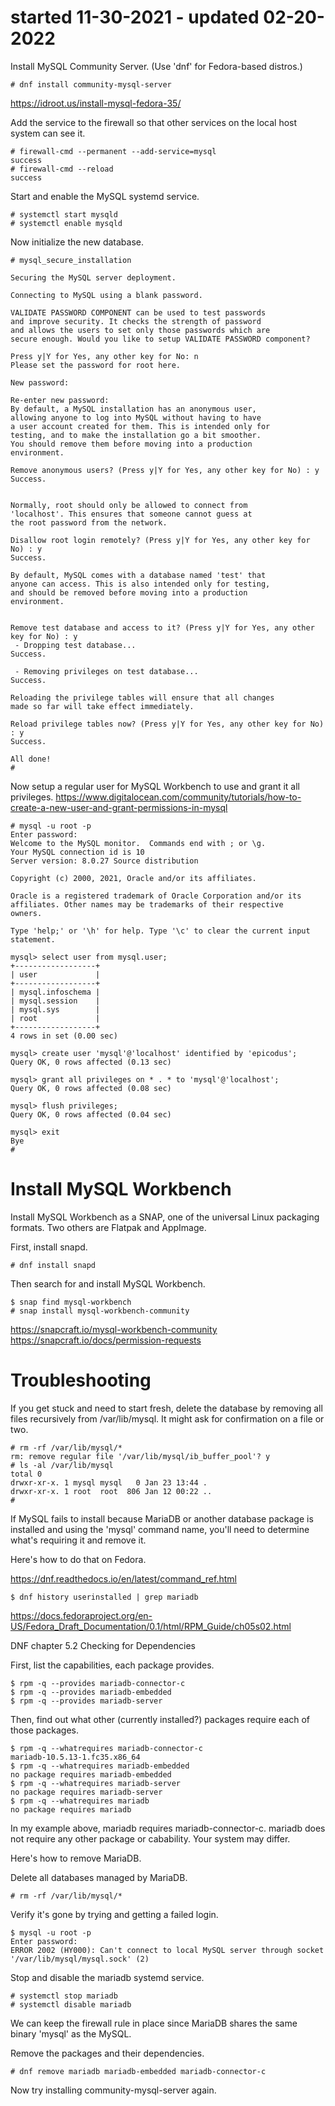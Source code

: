 # started 11-30-2021 - updated 02-20-2022

Install MySQL Community Server. (Use 'dnf' for Fedora-based distros.)

```
# dnf install community-mysql-server
```

https://idroot.us/install-mysql-fedora-35/

Add the service to the firewall so that other services on the local
host system can see it.

```
# firewall-cmd --permanent --add-service=mysql
success
# firewall-cmd --reload
success
```

Start and enable the MySQL systemd service.

```
# systemctl start mysqld
# systemctl enable mysqld
```

Now initialize the new database.

```
# mysql_secure_installation

Securing the MySQL server deployment.

Connecting to MySQL using a blank password.

VALIDATE PASSWORD COMPONENT can be used to test passwords
and improve security. It checks the strength of password
and allows the users to set only those passwords which are
secure enough. Would you like to setup VALIDATE PASSWORD component?

Press y|Y for Yes, any other key for No: n
Please set the password for root here.

New password: 

Re-enter new password: 
By default, a MySQL installation has an anonymous user,
allowing anyone to log into MySQL without having to have
a user account created for them. This is intended only for
testing, and to make the installation go a bit smoother.
You should remove them before moving into a production
environment.

Remove anonymous users? (Press y|Y for Yes, any other key for No) : y
Success.


Normally, root should only be allowed to connect from
'localhost'. This ensures that someone cannot guess at
the root password from the network.

Disallow root login remotely? (Press y|Y for Yes, any other key for No) : y
Success.

By default, MySQL comes with a database named 'test' that
anyone can access. This is also intended only for testing,
and should be removed before moving into a production
environment.


Remove test database and access to it? (Press y|Y for Yes, any other key for No) : y
 - Dropping test database...
Success.

 - Removing privileges on test database...
Success.

Reloading the privilege tables will ensure that all changes
made so far will take effect immediately.

Reload privilege tables now? (Press y|Y for Yes, any other key for No) : y
Success.

All done!
# 
```

Now setup a regular user for MySQL Workbench to use and grant it all privileges.
https://www.digitalocean.com/community/tutorials/how-to-create-a-new-user-and-grant-permissions-in-mysql

```
# mysql -u root -p
Enter password: 
Welcome to the MySQL monitor.  Commands end with ; or \g.
Your MySQL connection id is 10
Server version: 8.0.27 Source distribution

Copyright (c) 2000, 2021, Oracle and/or its affiliates.

Oracle is a registered trademark of Oracle Corporation and/or its
affiliates. Other names may be trademarks of their respective
owners.

Type 'help;' or '\h' for help. Type '\c' to clear the current input statement.

mysql> select user from mysql.user;
+------------------+
| user             |
+------------------+
| mysql.infoschema |
| mysql.session    |
| mysql.sys        |
| root             |
+------------------+
4 rows in set (0.00 sec)

mysql> create user 'mysql'@'localhost' identified by 'epicodus';
Query OK, 0 rows affected (0.13 sec)

mysql> grant all privileges on * . * to 'mysql'@'localhost';
Query OK, 0 rows affected (0.08 sec)

mysql> flush privileges;
Query OK, 0 rows affected (0.04 sec)

mysql> exit
Bye
#
```


# Install MySQL Workbench


Install MySQL Workbench as a SNAP, one of the universal Linux
packaging formats. Two others are Flatpak and AppImage.

First, install snapd.

```
# dnf install snapd
```

Then search for and install MySQL Workbench.

```
$ snap find mysql-workbench
# snap install mysql-workbench-community
```

https://snapcraft.io/mysql-workbench-community
https://snapcraft.io/docs/permission-requests




# Troubleshooting


If you get stuck and need to start fresh, delete the database by
removing all files recursively from /var/lib/mysql. It might ask for
confirmation on a file or two.

```
# rm -rf /var/lib/mysql/*
rm: remove regular file '/var/lib/mysql/ib_buffer_pool'? y
# ls -al /var/lib/mysql
total 0
drwxr-xr-x. 1 mysql mysql   0 Jan 23 13:44 .
drwxr-xr-x. 1 root  root  806 Jan 12 00:22 ..
#
```




If MySQL fails to install because MariaDB or another database package
is installed and using the 'mysql' command name, you'll need to
determine what's requiring it and remove it.

Here's how to do that on Fedora.

https://dnf.readthedocs.io/en/latest/command_ref.html

```
$ dnf history userinstalled | grep mariadb
```

https://docs.fedoraproject.org/en-US/Fedora_Draft_Documentation/0.1/html/RPM_Guide/ch05s02.html

DNF chapter 5.2 Checking for Dependencies

First, list the capabilities, each package provides.

```
$ rpm -q --provides mariadb-connector-c
$ rpm -q --provides mariadb-embedded
$ rpm -q --provides mariadb-server
```

Then, find out what other (currently installed?) packages require each
of those packages.

```
$ rpm -q --whatrequires mariadb-connector-c
mariadb-10.5.13-1.fc35.x86_64
$ rpm -q --whatrequires mariadb-embedded
no package requires mariadb-embedded
$ rpm -q --whatrequires mariadb-server
no package requires mariadb-server
$ rpm -q --whatrequires mariadb
no package requires mariadb
```

In my example above, mariadb requires mariadb-connector-c. mariadb
does not require any other package or cabability. Your system may
differ.


Here's how to remove MariaDB.

Delete all databases managed by MariaDB.

```
# rm -rf /var/lib/mysql/*
```

Verify it's gone by trying and getting a failed login.

```
$ mysql -u root -p
Enter password:
ERROR 2002 (HY000): Can't connect to local MySQL server through socket '/var/lib/mysql/mysql.sock' (2)
```

Stop and disable the mariadb systemd service.

```
# systemctl stop mariadb
# systemctl disable mariadb
```

We can keep the firewall rule in place since MariaDB shares the same
binary 'mysql' as the MySQL.

Remove the packages and their dependencies.

```
# dnf remove mariadb mariadb-embedded mariadb-connector-c
```

Now try installing community-mysql-server again.
